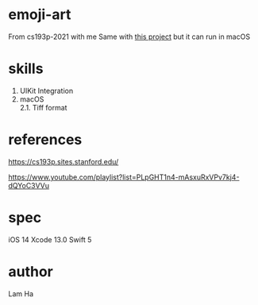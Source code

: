 # emoji-art

From cs193p-2021 with me
Same with [this project](https://github.com/HaLamUs/ios-emoji-art) but it can run in macOS
# skills
 1. UIKit Integration
 2. macOS
    </br>2.1. Tiff format


# references
https://cs193p.sites.stanford.edu/

https://www.youtube.com/playlist?list=PLpGHT1n4-mAsxuRxVPv7kj4-dQYoC3VVu
# spec
iOS 14
Xcode 13.0
Swift 5
# author
Lam Ha
